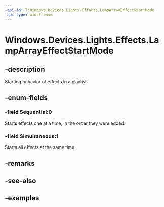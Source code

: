 ```yaml
---
-api-id: T:Windows.Devices.Lights.Effects.LampArrayEffectStartMode
-api-type: winrt enum
---
```


<!-- Enumeration syntax.
public enum LampArrayEffectStartMode : int 
-->

# Windows.Devices.Lights.Effects.LampArrayEffectStartMode

## -description
Starting behavior of effects in a playlist.
## -enum-fields

### -field Sequential:0
Starts effects one at a time, in the order they were added.
### -field Simultaneous:1
Starts all effects at the same time.
## -remarks

## -see-also

## -examples

